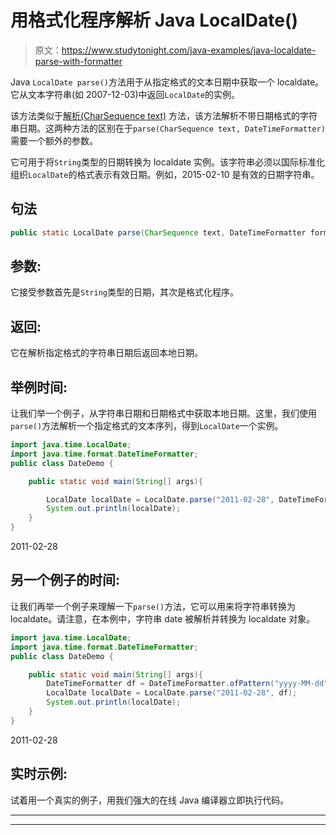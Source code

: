 # 用格式化程序解析 Java LocalDate()

> 原文：<https://www.studytonight.com/java-examples/java-localdate-parse-with-formatter>

Java `LocalDate parse()`方法用于从指定格式的文本日期中获取一个 localdate。它从文本字符串(如 2007-12-03)中返回`LocalDate`的实例。

该方法类似于[解析(CharSequence text)](https://www.studytonight.com/java-examples/java-localdate-parse-method) 方法，该方法解析不带日期格式的字符串日期。这两种方法的区别在于`parse(CharSequence text, DateTimeFormatter)`需要一个额外的参数。

它可用于将`String`类型的日期转换为 localdate 实例。该字符串必须以国际标准化组织`LocalDate`的格式表示有效日期。例如，2015-02-10 是有效的日期字符串。

## 句法

```java
public static LocalDate parse(CharSequence text, DateTimeFormatter formatter)
```

## 参数:

它接受参数首先是`String`类型的日期，其次是格式化程序。

## 返回:

它在解析指定格式的字符串日期后返回本地日期。

## 举例时间:

让我们举一个例子，从字符串日期和日期格式中获取本地日期。这里，我们使用`parse()`方法解析一个指定格式的文本序列，得到`LocalDate`一个实例。

```java
import java.time.LocalDate;
import java.time.format.DateTimeFormatter;
public class DateDemo {

	public static void main(String[] args){  

		LocalDate localDate = LocalDate.parse("2011-02-28", DateTimeFormatter.ISO_LOCAL_DATE);
		System.out.println(localDate);		
	}
}
```

2011-02-28

## 另一个例子的时间:

让我们再举一个例子来理解一下`parse()`方法，它可以用来将字符串转换为 localdate。请注意，在本例中，字符串 date 被解析并转换为 localdate 对象。

```java
import java.time.LocalDate;
import java.time.format.DateTimeFormatter;
public class DateDemo {

	public static void main(String[] args){  
		DateTimeFormatter df = DateTimeFormatter.ofPattern("yyyy-MM-dd");
		LocalDate localDate = LocalDate.parse("2011-02-28", df);
		System.out.println(localDate);		
	}
}
```

2011-02-28

## 实时示例:

试着用一个真实的例子，用我们强大的在线 Java 编译器立即执行代码。

* * *

* * *
